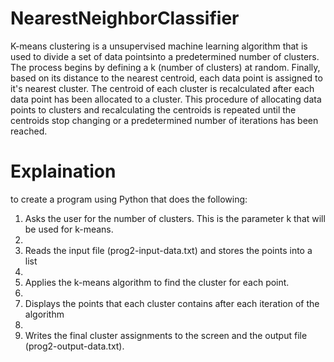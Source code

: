 # NearestNeighborClassifier
K-means clustering is a unsupervised machine learning algorithm that is used to divide a set of data pointsinto a predetermined number of clusters.
The process begins by defining a k (number of clusters) at random.
Finally, based on its distance to the nearest centroid, each data point is assigned to it's nearest cluster.
The centroid of each cluster is recalculated after each data point has been allocated to a cluster. 
This procedure of allocating data points to clusters and recalculating the centroids is repeated until the centroids stop changing or a predetermined number of iterations has been reached.

# Explaination
to create a program using Python that does the following:
1. Asks the user for the number of clusters. This is the parameter k that will be used for k-means.
2. 
3. Reads the input file (prog2-input-data.txt) and stores the points into a list
4. 
5. Applies the k-means algorithm to find the cluster for each point.
6. 
7. Displays the points that each cluster contains after each iteration of the algorithm
8. 
9. Writes the final cluster assignments to the screen and the output file (prog2-output-data.txt).

